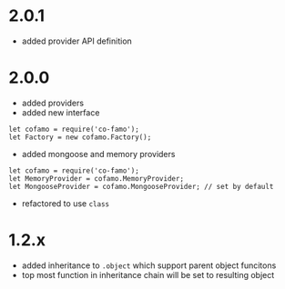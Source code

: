 # 2.0.1

* added provider API definition

# 2.0.0

* added providers
* added new interface
```
let cofamo = require('co-famo');
let Factory = new cofamo.Factory();
```
* added mongoose and memory providers
```
let cofamo = require('co-famo');
let MemoryProvider = cofamo.MemoryProvider;
let MongooseProvider = cofamo.MongooseProvider; // set by default
```
* refactored to use `class`


# 1.2.x

* added inheritance to `.object` which support parent object funcitons
* top most function in inheritance chain will be set to resulting object
